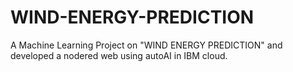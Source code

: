 # WIND-ENERGY-PREDICTION
A Machine Learning  Project on "WIND ENERGY PREDICTION" and developed a nodered web using autoAI in IBM cloud.
